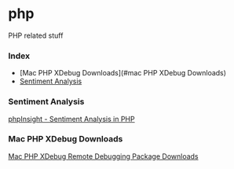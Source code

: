 # php
PHP related stuff

### Index
* [Mac PHP XDebug Downloads](#mac PHP XDebug Downloads)
* [Sentiment Analysis](#sentiment-analysis)

### Sentiment Analysis
[phpInsight - Sentiment Analysis in PHP](https://github.com/JWHennessey/phpInsight)

### Mac PHP XDebug Downloads
[Mac PHP XDebug Remote Debugging Package Downloads](http://code.activestate.com/komodo/remotedebugging/)
